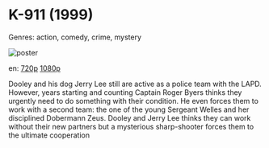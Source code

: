 # K-911 (1999)

Genres: action, comedy, crime, mystery

![poster](http://image.tmdb.org/t/p/w500/4NhJLnIlmxoek5tFfIoSLx2kLSA.jpg)

en:
  [720p](magnet:?xt=urn:btih:591D74DB906951247BD416088E80555B577CE47D&tr=udp://glotorrents.pw:6969/announce&tr=udp://tracker.opentrackr.org:1337/announce&tr=udp://torrent.gresille.org:80/announce&tr=udp://tracker.openbittorrent.com:80&tr=udp://tracker.coppersurfer.tk:6969&tr=udp://tracker.leechers-paradise.org:6969&tr=udp://p4p.arenabg.ch:1337&tr=udp://tracker.internetwarriors.net:1337)
  [1080p](magnet:?xt=urn:btih:DBCF06795762B90AA4813F4BC858CABBF150AD99&tr=udp://glotorrents.pw:6969/announce&tr=udp://tracker.opentrackr.org:1337/announce&tr=udp://torrent.gresille.org:80/announce&tr=udp://tracker.openbittorrent.com:80&tr=udp://tracker.coppersurfer.tk:6969&tr=udp://tracker.leechers-paradise.org:6969&tr=udp://p4p.arenabg.ch:1337&tr=udp://tracker.internetwarriors.net:1337)
  


Dooley and his dog Jerry Lee still are active as a police team with the LAPD. However, years starting and counting Captain Roger Byers thinks they urgently need to do something with their condition. He even forces them to work with a second team: the one of the young Sergeant Welles and her disciplined Dobermann Zeus. Dooley and Jerry Lee thinks they can work without their new partners but a mysterious sharp-shooter forces them to the ultimate cooperation